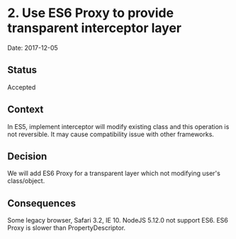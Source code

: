 # 2. Use ES6 Proxy to provide transparent interceptor layer

Date: 2017-12-05

## Status

Accepted

## Context

In ES5, implement interceptor will modify existing class and this operation is not reversible.
It may cause compatibility issue with other frameworks.

## Decision

We will add ES6 Proxy for a transparent layer which not modifying user's class/object.

## Consequences

Some legacy browser, Safari 3.2, IE 10. NodeJS 5.12.0 not support ES6.
ES6 Proxy is slower than PropertyDescriptor.
